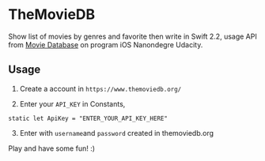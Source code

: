 # TheMovieDB
Show list of movies by genres and favorite then write in Swift 2.2, usage API from [Movie Database](http://docs.themoviedb.apiary.io/) on program iOS Nanondegre Udacity.

## Usage

1) Create a account in `https://www.themoviedb.org/`

2) Enter your `API_KEY` in Constants,

```
static let ApiKey = "ENTER_YOUR_API_KEY_HERE"
```

3) Enter with `username`and `password` created in themoviedb.org

Play and have some fun! :)
